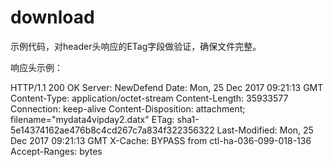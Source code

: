 # download

示例代码，对header头响应的ETag字段做验证，确保文件完整。

响应头示例：

HTTP/1.1 200 OK
Server: NewDefend
Date: Mon, 25 Dec 2017 09:21:13 GMT
Content-Type: application/octet-stream
Content-Length: 35933577
Connection: keep-alive
Content-Disposition: attachment; filename="mydata4vipday2.datx"
ETag: sha1-5e14374162ae476b8c4cd267c7a834f322356322
Last-Modified: Mon, 25 Dec 2017 09:21:13 GMT
X-Cache: BYPASS from ctl-ha-036-099-018-136
Accept-Ranges: bytes

